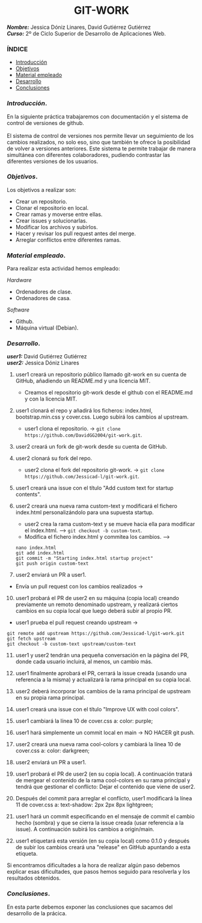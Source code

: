 <center>

# GIT-WORK


</center>

***Nombre:*** Jessica Dóniz Linares, David Gutiérrez Gutiérrez </br>
***Curso:*** 2º de Ciclo Superior de Desarrollo de Aplicaciones Web.

### ÍNDICE

+ [Introducción](#id1)
+ [Objetivos](#id2)
+ [Material empleado](#id3)
+ [Desarrollo](#id4)
+ [Conclusiones](#id5)


### ***Introducción***. <a name="id1"></a>

En la siguiente práctica trabajaremos con documentación y el sistema de control de versiones de github. </br>
</br>El sistema de control de versiones nos permite llevar un seguimiento de los cambios realizados, no solo eso, sino que también te ofrece la posibilidad de volver a versiones anteriores. Este sistema te permite trabajar de manera simultánea con diferentes colaboradores, pudiendo contrastar las diferentes versiones de los usuarios.


### ***Objetivos***. <a name="id2"></a>

Los objetivos a realizar son:

+ Crear un repositorio.
+ Clonar el repositorio en local.
+ Crear ramas y moverse entre ellas.
+ Crear issues y solucionarlas.
+ Modificar los archivos y subirlos.
+ Hacer y revisar los pull request antes del merge.
+ Arreglar conflictos entre diferentes ramas.

### ***Material empleado***. <a name="id3"></a>

Para realizar esta actividad hemos empleado:

*Hardware*
+ Ordenadores de clase.
+ Ordenadores de casa.

*Software*
+ Github.
+ Máquina virtual (Debian).

### ***Desarrollo***. <a name="id4"></a>

***user1:*** David Gutiérrez Gutiérrez </br>
***user2:*** Jessica Dóniz Linares

1. user1 creará un repositorio público llamado git-work en su cuenta de GitHub, añadiendo un README.md y una licencia MIT.

   * Creamos el repositorio git-work desde el github con el README.md y con la licencia MIT.

1. user1 clonará el repo y añadirá los ficheros: index.html, bootstrap.min.css y cover.css. Luego subirá los cambios al upstream. 

   * user1 clona el repositorio. -> `git clone https://github.com/DavidGG2004/git-work.git`.

2. user2 creará un fork de git-work desde su cuenta de GitHub.



3. user2 clonará su fork del repo.

   * user2 clona el fork del repositorio git-work. -> `git clone https://github.com/Jessicad-l/git-work.git`.

4. user1 creará una issue con el título "Add custom text for startup contents".


5. user2 creará una nueva rama custom-text y modificará el fichero index.html personalizándolo para una supuesta startup.

   * user2 crea la rama custom-text y se mueve hacia ella para modificar el index.html. --> `git checkout -b custom-text`.
   * Modifica el fichero index.html y commitea los cambios. --> 
   ```
   nano index.html
   git add index.html
   git commit -m "Starting index.html startup project"
   git push origin custom-text
   ```
   
8. user2 enviará un PR a user1.

* Envía un pull request con los cambios realizados ->
   
10. user1 probará el PR de user2 en su máquina (copia local) creando previamente un remoto denominado upstream, y realizará ciertos cambios en su copia local que luego deberá subir al propio PR.

   * user1 prueba el pull request creando upstream -> 
   ```
   git remote add upstream https://github.com/Jessicad-l/git-work.git
   git fetch upstream
   git checkout -b custom-text upstream/custom-text
   ```

11. user1 y user2 tendrán una pequeña conversación en la página del PR, donde cada usuario incluirá, al menos, un cambio más.



12. user1 finalmente aprobará el PR, cerrará la issue creada (usando una referencia a la misma) y actualizará la rama principal en su copia local.



13. user2 deberá incorporar los cambios de la rama principal de upstream en su propia rama principal.



14. user1 creará una issue con el título "Improve UX with cool colors".



15. user1 cambiará la línea 10 de cover.css a: color: purple;



16. user1 hará simplemente un commit local en main → NO HACER git push.



17. user2 creará una nueva rama cool-colors y cambiará la línea 10 de cover.css a: color: darkgreen;



18. user2 enviará un PR a user1.



19. user1 probará el PR de user2 (en su copia local). A continuación tratará de mergear el contenido de la rama cool-colors en su rama principal y tendrá que gestionar el conflicto: Dejar el contenido que viene de user2.



20. Después del commit para arreglar el conflicto, user1 modificará la línea 11 de cover.css a: text-shadow: 2px 2px 8px lightgreen;



21. user1 hará un commit especificando en el mensaje de commit el cambio hecho (sombra) y que se cierra la issue creada (usar referencia a la issue). A continuación subirá los cambios a origin/main.



22. user1 etiquetará esta versión (en su copia local) como 0.1.0 y después de subir los cambios creará una "release" en GitHub apuntando a esta etiqueta.




Si encontramos dificultades a la hora de realizar algún paso debemos explicar esas dificultades, que pasos hemos seguido para resolverla y los resultados obtenidos.

### ***Conclusiones***. <a name="id5"></a>

En esta parte debemos exponer las conclusiones que sacamos del desarrollo de la prácica.
